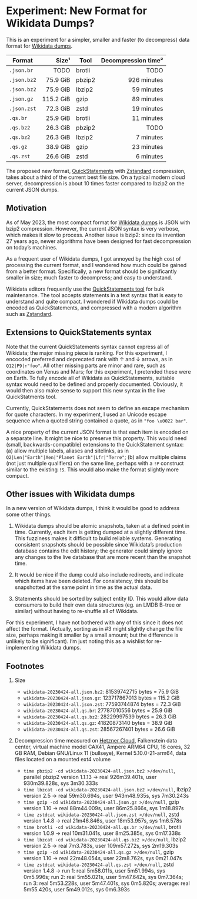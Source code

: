 # Experiment: New Format for Wikidata Dumps?

This is an experiment for a simpler, smaller and faster (to decompress)
data format for [Wikidata dumps](https://www.wikidata.org/wiki/Wikidata:Database_download).

| Format      |     Size¹ | Tool   | Decompression time² |
| ----------- | --------: | ------ | ------------------: |
| `.json.br`  |      TODO | brotli |                TODO |
| `.json.bz2` |  75.9 GiB | pbzip2 |         926 minutes |
| `.json.bz2` |  75.9 GiB | lbzip2 |          59 minutes |
| `.json.gz`  | 115.2 GiB | gzip   |          89 minutes |
| `.json.zst` |  72.3 GiB | zstd   |          19 minutes |
| `.qs.br`    |  25.9 GiB | brotli |          11 minutes |
| `.qs.bz2`   |  26.3 GiB | pbzip2 |                TODO |
| `.qs.bz2`   |  26.3 GiB | lbzip2 |           7 minutes |
| `.qs.gz`    |  38.9 GiB | gzip   |          23 minutes |
| `.qs.zst`   |  26.6 GiB | zstd   |           6 minutes |


The proposed new format,
[QuickStatements](https://www.wikidata.org/wiki/Help:QuickStatements)
with [Zstandard](https://en.wikipedia.org/wiki/Zstd) compression,
takes about a third of the current best file size. On a typical modern
cloud server, decompression is about 10 times faster compared to lbzip2
on the current JSON dumps.


## Motivation

As of May 2023, the most compact format for [Wikidata
dumps](https://dumps.wikimedia.org/wikidatawiki/entities/20230424/) is
JSON with bzip2 compression.  However, the current JSON syntax is very
verbose, which makes it slow to process. Another issue is bzip2: since
its invention 27 years ago, newer algorithms have been designed for
fast decompression on today’s machines.

As a frequent user of Wikidata dumps, I got annoyed by the high cost of
processing the current format, and I wondered how much could be gained
from a better format. Specifically, a new format should be significantly
smaller in size; much faster to decompress; and easy to understand.

Wikidata editors frequently use the [QuickStatements
tool](https://www.wikidata.org/wiki/Help:QuickStatements) for bulk
maintenance. The tool accepts statements in a text syntax that is easy
to understand and quite compact. I wondered if Wikidata dumps could be
encoded as QuickStatements, and compressed with a modern algorithm
such as [Zstandard](https://en.wikipedia.org/wiki/Zstd).


## Extensions to QuickStatements syntax

Note that the current QuickStatements syntax cannot express all of
Wikidata; the major missing piece is ranking. For this experiment, I
encocded preferred and deprecated rank with ↑ and ↓ arrows, as in
`Q12|P9|↑"foo"`. All other missing parts are minor and rare, such as
coordinates on Venus and Mars; for this experiment, I pretended these
were on Earth. To fully encode all of Wikidata as QuickStatements,
suitable syntax would need to be defined and properly documented.
Obviously, it would then also make sense to support this new syntax
in the live QuickStatments tool.

Currently, QuickStatements does not seem to define an escape mechanism
for quote characters. In my experiment, I used an Unicode escape sequence
when a quoted string contained a quote, as in `"foo \u0022 bar"`.

A nice property of the current JSON format is that each item is encoded
on a separate line. It might be nice to preserve this property. This would
need (small, backwards-compatible) extensions to the QuickStatement syntax:
(a) allow multiple labels, aliases
and sitelinks, as in `Q2|Len|"Earth"|Aen|"Planet Earth"|Lfr|"Terre"`;
(b) allow multiple claims (not just multiple qualifiers) on the same
line, perhaps with a `!P` construct similar to the existing `!S`.
This would also make the format slightly more compact.

## Other issues with Wikidata dumps

In a new version of Wikidata dumps, I think it would be good to
address some other things.

1. Wikidata dumps should be atomic snapshots, taken at a defined point
in time. Currently, each item is getting dumped at a slightly different
time. This fuzziness makes it difficult to build reliable systems.
Generating consistent snapshots should be possible since Wikidata’s
production database contains the edit history; the generator could simply
ignore any changes to the live database that are more recent than
the snapshot time.

2. It would be nice if the dump could also include redirects, and indicate
which items have been deleted. For consistency, this should be snapshotted
at the same point in time as the actual data.

3. Statements should be sorted by subject entity ID. This would
allow data consumers to build their own data structures (eg. an LMDB
B-tree or similar) without having to re-shuffle all of Wikidata.

For this experiment, I have not bothered with any of this since it does
not affect the format. (Actually, sorting as in #3 might slightly
change the file size, perhaps making it smaller by a small amount;
but the difference is unlikely to be significant). I’m just noting this
as a wishlist for re-implementing Wikidata dumps.


## Footnotes

1. Size
    * `wikidata-20230424-all.json.bz2`:  81539742715 bytes =  75.9 GiB
    * `wikidata-20230424-all.json.gz`:  123717867013 bytes = 115.2 GiB
    * `wikidata-20230424-all.json.zst`:  77593744874 bytes =  72.3 GiB
    * `wikidata-20230424-all.qs.br`:     27787010556 bytes =  25.9 GiB
    * `wikidata-20230424-all.qs.bz2`:    28229997539 bytes =  26.3 GiB
    * `wikidata-20230424-all.qs.gz`:     41820873140 bytes =  38.9 GiB
    * `wikidata-20230424-all.qs.zst`:    28567267401 bytes =  26.6 GiB

2. Decompression time measured on [Hetzner Cloud](https://www.hetzner.com/cloud), Falkenstein data center, virtual machine model CAX41, Ampere ARM64 CPU, 16 cores, 32 GB RAM, Debian GNU/Linux 11 (bullseye), Kernel 5.10.0-21-arm64, data files located on a mounted ext4 volume
    * `time pbzip2 -cd wikidata-20230424-all.json.bz2 >/dev/null`, parallel pbzip2 version 1.1.13 → real 926m39.401s, user 930m39.828s, sys 3m30.333s
    * `time lbzcat -cd wikidata-20230424-all.json.bz2 >/dev/null`, lbzip2 version 2.5 → real 59m30.694s, user 943m48.935s, sys 7m30.243s
    * `time gzip -cd wikidata-20230424-all.json.gz >/dev/null`, gzip version 1.10 → real 88m44.009s, user 86m25.866s, sys 1m18.897s
    * `time zstdcat wikidata-20230424-all.json.zst >/dev/null`, zstd version 1.4.8 → real 21m46.846s, user 18m53.957s, sys 1m6.578s
    * `time brotli -cd wikidata-20230424-all.qs.br >/dev/null`, brotli version 1.0.9 → real 10m31.041s, user 8m25.385s, sys 0m17.338s
    * `time lbzcat -cd wikidata-20230424-all.qs.bz2 >/dev/null`, lbzip2 version 2.5 → real 7m3.783s, user 109m57.272s, sys 2m19.303s
    * `time gzip -cd wikidata-20230424-all.qs.gz >/dev/null`, gzip version 1.10 → real 22m48.054s, user 22m8.762s, sys 0m21.047s
    * `time zstdcat wikidata-20230424-all.qs.zst >/dev/null`, zstd version 1.4.8 → run 1: real 5m58.011s, user 5m51.994s, sys 0m5.996s;
    run 2: real 5m55.021s, user 5m47.642s, sys 0m7.364s;
    run 3: real 5m53.228s, user 5m47.401s, sys 0m5.820s;
    average: real 5m55.420s, user 5m49.012s, sys 0m6.393s

